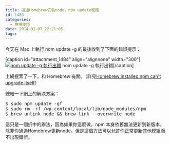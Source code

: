 ```yaml
---
title: 透過Homebrew安裝node，npm update報錯
id: 1483
categories:
  - 應用技巧
date: 2014-01-07 22:21:05
tags:
---
```


今天在 Mac 上執行 nom update -g 的最後收到了下面的錯誤提示：

[caption id="attachment_1484" align="alignnone" width="300"][![nom update -g 執行出錯](/wp-content/uploads/2014/01/螢幕快照-2014-01-07-22.14.48-300x210.png)](/wp-content/uploads/2014/01/螢幕快照-2014-01-07-22.14.48-e1389272840770.png) nom update -g 執行出錯[/caption]

上網搜索了一下，和 Homebrew 有關。（詳見[Homebrew installed npm can't upgrade itself](https://github.com/Homebrew/homebrew/issues/22408 "Homebrew installed npm can")）

<!--more-->

總結一下網上的解決方案：

<pre class="prettyprint linenums">$ sudo npm update -gf
$ sudo rm -rf /wp-content/local/lib/node_modules/npm
$ brew unlink node &amp;&amp; brew link --overwrite node</pre>

這只是一個折中的辦法，因為如果你這麽做，npm 本身依舊無法更新到新版本，除非你通過Homebrew更新node。但是這個方法可以允許你正常更新其他模組而不出現錯誤。